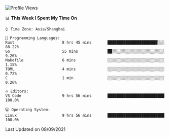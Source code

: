 <!--START_SECTION:waka-->
![Profile Views](http://img.shields.io/badge/Profile%20Views-28-blue)

📊 **This Week I Spent My Time On** 

```text
⌚︎ Time Zone: Asia/Shanghai

💬 Programming Languages: 
Rust                     8 hrs 45 mins       ██████████████████████░░░   88.22% 
Go                       55 mins             ██░░░░░░░░░░░░░░░░░░░░░░░   9.26% 
Makefile                 6 mins              ░░░░░░░░░░░░░░░░░░░░░░░░░   1.15% 
TOML                     4 mins              ░░░░░░░░░░░░░░░░░░░░░░░░░   0.72% 
C                        1 min               ░░░░░░░░░░░░░░░░░░░░░░░░░   0.26%

🔥 Editors: 
VS Code                  9 hrs 56 mins       █████████████████████████   100.0%

💻 Operating System: 
Linux                    9 hrs 56 mins       █████████████████████████   100.0%

```


 Last Updated on 08/09/2021
<!--END_SECTION:waka-->
